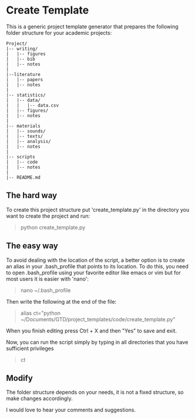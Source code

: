 # Create Template

This is a generic project template generator that prepares the following folder structure for your academic projects:

```
Project/
|-- writing/
|   |-- figures
|   |-- bib
|   |-- notes
|
|--literature
|   |-- papers
|   |-- notes
|
|-- statistics/
|   |-- data/
|   |   |-- data.csv
|   |-- figures/
|   |-- notes
|
|-- materials
|   |-- sounds/
|   |-- texts/
|   |-- analysis/
|   |-- notes
|
|-- scripts
|   |-- code
|   |-- notes
|
|-- README.md
```

## The hard way
To create this project structure put 'create_template.py' in the directory you want to create the project and run:

> python create_template.py



## The easy way
To avoid dealing with the location of the script, a better option is to create an alias in your .bash_profile that points to its location. To do this, you need to open .bash_profile using your favorite editor like emacs or vim but for most users it is easier with 'nano':

> nano ~/.bash_profile

Then write the following at the end of the file:

> alias ct="python ~/Documents/GTD/project_templates/code/create_template.py"

When you finish editing press
Ctrl + X and then "Yes" to save and exit.

Now, you can run the script simply by typing in all directories that you have sufficient privileges  

> ct

## Modify
The folder structure depends on your needs, it is not a fixed structure, so make changes accordingly. 

I would love to hear your comments and suggestions.